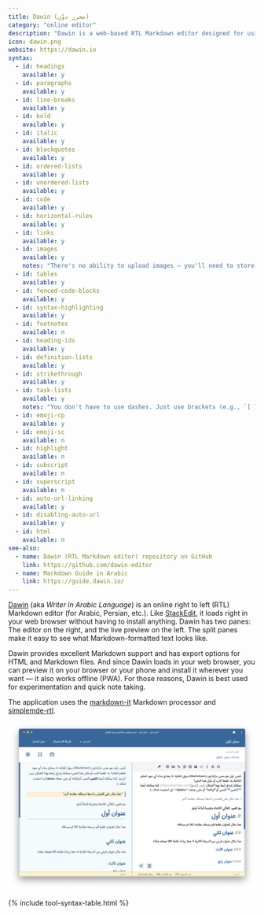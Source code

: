 ```yaml
---
title: Dawin (محرر دوّن)
category: "online editor"
description: "Dawin is a web-based RTL Markdown editor designed for using anywhere."
icon: dawin.png
website: https://dawin.io
syntax:
  - id: headings
    available: y
  - id: paragraphs
    available: y
  - id: line-breaks
    available: y
  - id: bold
    available: y
  - id: italic
    available: y
  - id: blockquotes
    available: y
  - id: ordered-lists
    available: y
  - id: unordered-lists
    available: y
  - id: code
    available: y
  - id: horizontal-rules
    available: y
  - id: links
    available: y
  - id: images
    available: y
    notes: "There's no ability to upload images — you'll need to store the images on another server."
  - id: tables
    available: y
  - id: fenced-code-blocks
    available: y
  - id: syntax-highlighting
    available: y
  - id: footnotes
    available: n
  - id: heading-ids
    available: y
  - id: definition-lists
    available: y
  - id: strikethrough
    available: y
  - id: task-lists
    available: y
    notes: "You don't have to use dashes. Just use brackets (e.g., `[ ]`)."
  - id: emoji-cp
    available: y
  - id: emoji-sc
    available: n
  - id: highlight
    available: n
  - id: subscript
    available: n
  - id: superscript
    available: n
  - id: auto-url-linking
    available: y
  - id: disabling-auto-url
    available: y
  - id: html
    available: n
see-also:
  - name: Dawin (RTL Markdown editor) repository on GitHub
    link: https://github.com/dawin-editor
  - name: Markdown Guide in Arabic
    link: https://guide.dawin.io/
---
```


[Dawin](https://www.dawin.io/) (aka *Writer in Arabic Language*) is an online right to left (RTL) Markdown editor (for Arabic, Persian, etc.). Like [StackEdit](/tools/stackedit/), it loads right in your web browser without having to install anything. Dawin has two panes: The editor on the right, and the live preview on the left. The split panes make it easy to see what Markdown-formatted text looks like.

Dawin provides excellent Markdown support and has export options for HTML and Markdown files. And since Dawin loads in your web browser, you can preview it on your browser or your phone and install it wherever you want — it also works offline (PWA). For those reasons, Dawin is best used for experimentation and quick note taking.

The application uses the [markdown-it](https://github.com/markdown-it/markdown-it) Markdown processor and [simplemde-rtl](https://github.com/imAbdelhadi/simplemde-rtl).

![Dawin RTL Markdown editor](../assets/images/dawin.png)

{% include tool-syntax-table.html %}
